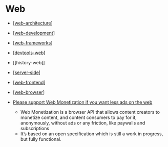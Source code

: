 Web
===

* [[web-architecture]]
* [[web-development]]
* [[web-frameworks]]
* [[devtools-web]]
* [[history-web]]
* [[server-side]]
* [[web-frontend]]
* [[web-browser]]

* [Please support Web Monetization if you want less ads on the web](https://atodorov.me/2021/03/07/please-support-web-monetization-if-you-want-less-ads-on-the-web/)
    * Web Monetization is a browser API that allows content creators to monetize content, and content consumers to pay for it, anonymously, without ads or any friction, like paywalls and subscriptions
    * It’s based on an open specification which is still a work in progress, but fully functional.

[//begin]: # "Autogenerated link references for markdown compatibility"
[web-architecture]: web-architecture.md "web-architecture"
[web-development]: web-development.md "Web Development"
[web-frameworks]: web-frameworks.md "Frontend Frameworks"
[devtools-web]: devtools-web.md "Browser Based Dev Tools"
[server-side]: server-side.md "server-side"
[web-frontend]: web-frontend.md "Web Frontend"
[web-browser]: web-browser.md "Browser"
[//end]: # "Autogenerated link references"